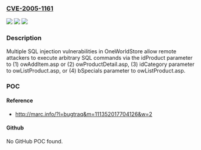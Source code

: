 ### [CVE-2005-1161](https://cve.mitre.org/cgi-bin/cvename.cgi?name=CVE-2005-1161)
![](https://img.shields.io/static/v1?label=Product&message=n%2Fa&color=blue)
![](https://img.shields.io/static/v1?label=Version&message=n%2Fa&color=blue)
![](https://img.shields.io/static/v1?label=Vulnerability&message=n%2Fa&color=brighgreen)

### Description

Multiple SQL injection vulnerabilities in OneWorldStore allow remote attackers to execute arbitrary SQL commands via the idProduct parameter to (1) owAddItem.asp or (2) owProductDetail.asp, (3) idCategory parameter to owListProduct.asp, or (4) bSpecials parameter to owListProduct.asp.

### POC

#### Reference
- http://marc.info/?l=bugtraq&m=111352017704126&w=2

#### Github
No GitHub POC found.

